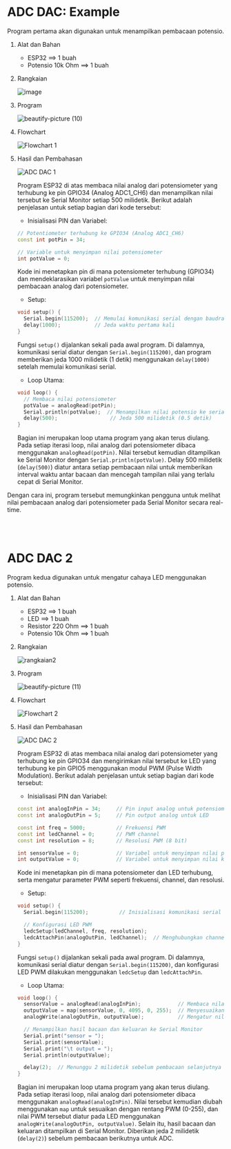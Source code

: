 # ADC DAC: Example
Program pertama akan digunakan untuk menampilkan pembacaan potensio.

1. Alat dan Bahan
      * ESP32             ==> 1 buah
      * Potensio 10k Ohm  ==> 1 buah

2. Rangkaian

      ![image](https://github.com/alfan459/Embedded-System/assets/54757609/2c9c037a-9eb1-472a-833c-7137a8311d9a)

3. Program

   ![beautify-picture (10)](https://github.com/JustBadrun/Embeded_System/assets/128286595/8f00432b-14a1-4c9a-abad-2518434a81be)

4. Flowchart

      ![Flowchart 1](https://github.com/alfan459/Embedded-System/assets/54757609/fb0bebfc-f73a-4bbc-886b-bc8e87bf75fc)

5. Hasil dan Pembahasan

      ![ADC DAC 1](https://github.com/alfan459/Embedded-System/assets/54757609/67c66308-4865-4563-86f5-7198c5c76a53)

      Program ESP32 di atas membaca nilai analog dari potensiometer yang terhubung ke pin GPIO34 (Analog ADC1_CH6) dan menampilkan nilai tersebut ke Serial Monitor setiap 500 milidetik. Berikut adalah penjelasan untuk setiap bagian dari kode tersebut:

   * Inisialisasi PIN dan Variabel:
   ```cpp
   // Potentiometer terhubung ke GPIO34 (Analog ADC1_CH6)
   const int potPin = 34;

   // Variable untuk menyimpan nilai potensiometer
   int potValue = 0;
   ```

   Kode ini menetapkan pin di mana potensiometer terhubung (GPIO34) dan mendeklarasikan variabel `potValue` untuk menyimpan nilai pembacaan analog dari potensiometer.

   * Setup:
   ```cpp
   void setup() {
     Serial.begin(115200);  // Memulai komunikasi serial dengan baudrate 115200
     delay(1000);           // Jeda waktu pertama kali
   }
   ```

   Fungsi `setup()` dijalankan sekali pada awal program. Di dalamnya, komunikasi serial diatur dengan `Serial.begin(115200)`, dan program memberikan jeda 1000 milidetik (1 detik) menggunakan `delay(1000)` setelah memulai komunikasi serial.

   * Loop Utama:
   ```cpp
   void loop() {
     // Membaca nilai potensiometer
     potValue = analogRead(potPin);
     Serial.println(potValue);  // Menampilkan nilai potensio ke serial monitor
     delay(500);                 // Jeda 500 milidetik (0.5 detik)
   }
   ```

   Bagian ini merupakan loop utama program yang akan terus diulang. Pada setiap iterasi loop, nilai analog dari potensiometer dibaca menggunakan `analogRead(potPin)`. Nilai tersebut kemudian ditampilkan ke Serial Monitor dengan `Serial.println(potValue)`. Delay 500 milidetik (`delay(500)`) diatur antara setiap pembacaan nilai untuk memberikan interval waktu antar bacaan dan mencegah tampilan nilai yang terlalu cepat di Serial Monitor.

Dengan cara ini, program tersebut memungkinkan pengguna untuk melihat nilai pembacaan analog dari potensiometer pada Serial Monitor secara real-time.


<br></br>

# ADC DAC 2
Program kedua digunakan untuk mengatur cahaya LED menggunakan potensio.

1. Alat dan Bahan
      * ESP32             ==> 1 buah
      * LED               ==> 1 buah
      * Resistor 220 Ohm  ==> 1 buah
      * Potensio 10k Ohm  ==> 1 buah

2. Rangkaian

      ![rangkaian2](https://github.com/alfan459/Embedded-System/assets/54757609/cae8d5af-9686-42d8-a783-a5bd18d3a090)

3. Program

      ![beautify-picture (11)](https://github.com/JustBadrun/Embeded_System/assets/128286595/882ebd91-8dac-4ba7-9708-fd0286934a8b)

4. Flowchart

      ![Flowchart 2](https://github.com/alfan459/Embedded-System/assets/54757609/63129470-c792-4efc-bd5b-05ef3fa92b87)

5. Hasil dan Pembahasan

      ![ADC DAC 2](https://github.com/alfan459/Embedded-System/assets/54757609/7e356dc6-fb4c-4f21-99e2-f1f4b3849738)

      Program ESP32 di atas membaca nilai analog dari potensiometer yang terhubung ke pin GPIO34 dan mengirimkan nilai tersebut ke LED yang terhubung ke pin GPIO5 menggunakan modul PWM (Pulse Width Modulation). Berikut adalah penjelasan untuk setiap bagian dari kode tersebut:

   * Inisialisasi PIN dan Variabel:
   ```cpp
   const int analogInPin = 34;     // Pin input analog untuk potensiometer
   const int analogOutPin = 5;     // Pin output analog untuk LED
   
   const int freq = 5000;          // Frekuensi PWM
   const int ledChannel = 0;       // PWM channel
   const int resolution = 8;       // Resolusi PWM (8 bit)
   
   int sensorValue = 0;            // Variabel untuk menyimpan nilai pembacaan potensiometer
   int outputValue = 0;            // Variabel untuk menyimpan nilai keluaran PWM yang dikirim ke LED
   ```

   Kode ini menetapkan pin di mana potensiometer dan LED terhubung, serta mengatur parameter PWM seperti frekuensi, channel, dan resolusi.

   * Setup:
   ```cpp
   void setup() {
     Serial.begin(115200);          // Inisialisasi komunikasi serial dengan baudrate 115200

     // Konfigurasi LED PWM
     ledcSetup(ledChannel, freq, resolution);
     ledcAttachPin(analogOutPin, ledChannel);  // Menghubungkan channel PWM ke pin GPIO
   }
   ```

   Fungsi `setup()` dijalankan sekali pada awal program. Di dalamnya, komunikasi serial diatur dengan `Serial.begin(115200)`, dan konfigurasi LED PWM dilakukan menggunakan `ledcSetup` dan `ledcAttachPin`.

   * Loop Utama:
   ```cpp
   void loop() {
     sensorValue = analogRead(analogInPin);            // Membaca nilai analog dari potensiometer
     outputValue = map(sensorValue, 0, 4095, 0, 255);  // Menyesuaikan range nilai analog ke range PWM
     analogWrite(analogOutPin, outputValue);           // Mengatur nilai PWM untuk mengendalikan LED

     // Menampilkan hasil bacaan dan keluaran ke Serial Monitor
     Serial.print("sensor = ");
     Serial.print(sensorValue);
     Serial.print("\t output = ");
     Serial.println(outputValue);

     delay(2);  // Menunggu 2 milidetik sebelum pembacaan selanjutnya untuk ADC
   }
   ```

   Bagian ini merupakan loop utama program yang akan terus diulang. Pada setiap iterasi loop, nilai analog dari potensiometer dibaca menggunakan `analogRead(analogInPin)`. Nilai tersebut kemudian diubah menggunakan `map` untuk sesuaikan dengan rentang PWM (0-255), dan nilai PWM tersebut diatur pada LED menggunakan `analogWrite(analogOutPin, outputValue)`. Selain itu, hasil bacaan dan keluaran ditampilkan di Serial Monitor. Diberikan jeda 2 milidetik (`delay(2)`) sebelum pembacaan berikutnya untuk ADC.

<br></br>


